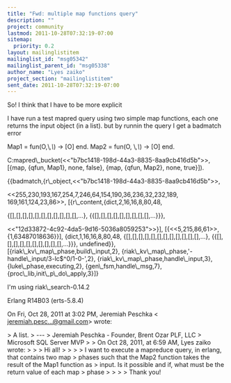 ```yaml
---
title: "Fwd: multiple map functions query"
description: ""
project: community
lastmod: 2011-10-28T07:32:19-07:00
sitemap:
  priority: 0.2
layout: mailinglistitem
mailinglist_id: "msg05342"
mailinglist_parent_id: "msg05338"
author_name: "Lyes zaiko"
project_section: "mailinglistitem"
sent_date: 2011-10-28T07:32:19-07:00
---
```



So! I think that I have to be more explicit

I have run a test mapred query using two simple map functions, each one
returns the input object (in a list). but by runnin the query I get a
badmatch error

Map1 = fun(O,\\_,\\_) -&gt; [O] end.
Map2 = fun(O, \\_,\\_) -&gt; [O] end.


C:mapred\\_bucket(&lt;&lt;"b7bc1418-198d-44a3-8835-8aa9cb416d5b"&gt;&gt;, [{map, {qfun,
Map1}, none, false}, {map, {qfun, Map2}, none, true}]).

{{badmatch,{r\\_object,&lt;&lt;"b7bc1418-198d-44a3-8835-8aa9cb416d5b"&gt;&gt;,

&lt;&lt;255,230,193,167,254,7,246,64,154,190,36,236,32,232,189,
 169,161,124,23,86&gt;&gt;,
 [{r\\_content,{dict,2,16,16,8,80,48,

{[],[],[],[],[],[],[],[],[],[],[],...},
 {{[],[],[],[],[],[],[],[],[],...}}},

&lt;&lt;"12d33872-4c92-4da5-9d16-5036a8059253"&gt;&gt;}],
 [{&lt;&lt;5,215,86,61&gt;&gt;,{1,63487018636}}],
 {dict,1,16,16,8,80,48,
 {[],[],[],[],[],[],[],[],[],[],[],[],...},
 {{[],[],[],[],[],[],[],[],[],[],...}}},
 undefined}},
 [{riak\\_kv\\_map\\_phase,build\\_input,2},
 {riak\\_kv\\_map\\_phase,'-handle\\_input/3-lc$^0/1-0-',2},
 {riak\\_kv\\_map\\_phase,handle\\_input,3},
 {luke\\_phase,executing,2},
 {gen\\_fsm,handle\\_msg,7},
 {proc\\_lib,init\\_p\\_do\\_apply,3}]}

I'm using riak\\_search-0.14.2

Erlang R14B03 (erts-5.8.4)

On Fri, Oct 28, 2011 at 3:02 PM, Jeremiah Peschka &lt;
jeremiah.pesc...@gmail.com&gt; wrote:

&gt; A list.
&gt; ---
&gt; Jeremiah Peschka - Founder, Brent Ozar PLF, LLC
&gt; Microsoft SQL Server MVP
&gt;
&gt; On Oct 28, 2011, at 6:59 AM, Lyes zaiko wrote:
&gt;
&gt; &gt; Hi all!
&gt; &gt;
&gt; &gt; I want to execute a mapreduce query, in erlang, that contains two map
&gt; phases such that the Map2 function takes the result of the Map1 function as
&gt; input. Is it possible and if, what must be the return value of each map
&gt; phase
&gt; &gt;
&gt; &gt; Thank you!

